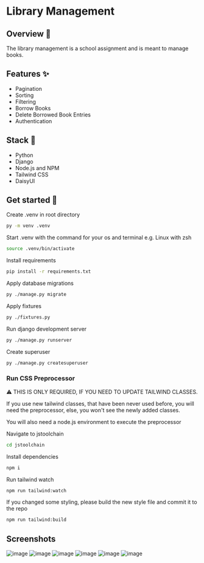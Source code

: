 # Library Management

## Overview 🌻
The library management is a school assignment and is meant to manage books.

## Features ✨
* Pagination
* Sorting
* Filtering
* Borrow Books
* Delete Borrowed Book Entries
* Authentication

## Stack 🐍
* Python
* Django
* Node.js and NPM
* Tailwind CSS
* DaisyUI

## Get started 🚀

Create .venv in root directory
```bash
py -m venv .venv
```

Start .venv with the command for your os and terminal
e.g. Linux with zsh  
```bash
source .venv/bin/activate
```

Install requirements
```bash
pip install -r requirements.txt
```

Apply database migrations
```bash
py ./manage.py migrate
```

Apply fixtures
```bash
py ./fixtures.py
```

Run django development server
```bash
py ./manage.py runserver
```

Create superuser
```bash
py ./manage.py createsuperuser
```

### Run CSS Preprocessor
⚠ THIS IS ONLY REQUIRED, IF YOU NEED TO UPDATE TAILWIND CLASSES. 

If you use new tailwind classes, that have been never used before, you will need the preprocessor, else, you won't see the newly added classes.

You will also need a node.js environment to execute the preprocessor

Navigate to jstoolchain
```bash
cd jstoolchain
```

Install dependencies
```bash
npm i
```

Run tailwind watch
```bash
npm run tailwind:watch
```

If you changed some styling, please build the new style file and commit it to the repo
```bash
npm run tailwind:build
```


## Screenshots
![image](https://github.com/mlhmz/library_management/assets/66556288/4198531c-430d-4fd3-97c7-877657cc2e05)
![image](https://github.com/mlhmz/library_management/assets/66556288/9e27f796-5e19-46cf-945e-ca1739d698bb)
![image](https://github.com/mlhmz/library_management/assets/66556288/51fa702d-5437-44f4-9c00-cf3fe129d165)
![image](https://github.com/mlhmz/library_management/assets/66556288/47b73f24-1e34-4e60-b7e7-f9e921c2f9b3)
![image](https://github.com/mlhmz/library_management/assets/66556288/68b266c3-c842-4a61-a882-1bd0539fc033)
![image](https://github.com/mlhmz/library_management/assets/66556288/4e7e7031-fc48-43a0-88a4-a6430da5686a)

